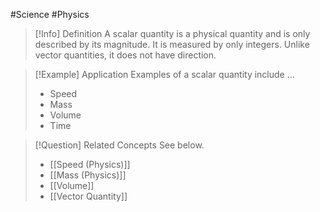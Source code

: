 #Science #Physics

> [!Info] Definition
> A scalar quantity is a physical quantity and is only described by its magnitude. It is measured by only integers. Unlike vector quantities, it does not have direction.

> [!Example] Application
> Examples of a scalar quantity include ...
> - Speed
> - Mass
> - Volume
> - Time

> [!Question] Related Concepts
> See below.
> - [[Speed (Physics)]]
> - [[Mass (Physics)]]
> - [[Volume]]
> - [[Vector Quantity]]
